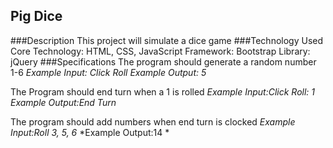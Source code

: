 ## Pig Dice
###Description
This project will simulate a dice game
###Technology Used
Core Technology: HTML, CSS, JavaScript Framework: Bootstrap Library: jQuery
###Specifications
The program should generate a random number 1-6
*Example Input: Click Roll*
*Example Output: 5*

The Program should end turn when a 1 is rolled
*Example Input:Click Roll: 1*
*Example Output:End Turn*

The program should add numbers when end turn is clocked
*Example Input:Roll 3, 5, 6*
*Example Output:14 *
